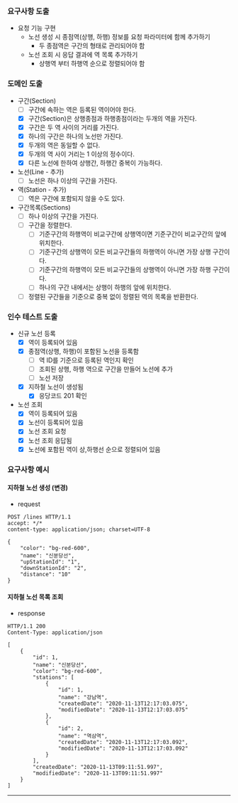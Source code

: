 ### 요구사항 도출
- 요청 기능 구현
    + 노선 생성 시 종점역(상행, 하행) 정보를 요청 파라미터에 함께 추가하기
        * 두 종점역은 구간의 형태로 관리되어야 함
    + 노선 조회 시 응답 결과에 역 목록 추가하기
        * 상행역 부터 하행역 순으로 정렬되어야 함

### 도메인 도출
- 구간(Section)
    + [ ] 구간에 속하는 역은 등록된 역이어야 한다. 
    + [X] 구간(Section)은 상행종점과 하행종점이라는 두개의 역을 가진다.
    + [X] 구간은 두 역 사이의 거리를 가진다.
    + [X] 하나의 구간은 하나의 노선만 가진다.
    + [X] 두개의 역은 동일할 수 없다.
    + [X] 두개의 역 사이 거리는 1 이상의 정수이다.
    + [X] 다른 노선에 한하여 상행간, 하행간 중복이 가능하다.
    
- 노선(Line - 추가)
    + [ ] 노선은 하나 이상의 구간을 가진다.
    
- 역(Station - 추가)
    + [ ] 역은 구간에 포함되지 않을 수도 있다.

- 구간목록(Sections)
    + [ ] 하나 이상의 구간을 가진다.
    + [ ] 구간을 정렬한다.
        * [ ] 기준구간의 하행역이 비교구간에 상행역이면 기준구간이 비교구간의 앞에 위치한다.
        * [ ] 기준구간의 상행역이 모든 비교구간들의 하행역이 아니면 가장 상행 구간이다.
        * [ ] 기준구간의 하행역이 모든 비교구간들의 상행역이 아니면 가장 하행 구간이다.
        * [ ] 하나의 구간 내에서는 상행이 하행의 앞에 위치한다.
    + [ ] 정렬된 구간들을 기준으로 중복 없이 정렬된 역의 목록을 반환한다.

### 인수 테스트 도출
- 신규 노선 등록
    + [X] 역이 등록되어 있음
    + [X] 종점역(상행, 하행)이 포함된 노선을 등록함
        * [ ] 역 ID를 기준으로 등록된 역인지 확인
        * [ ] 조회된 상행, 하행 역으로 구간을 만들어 노선에 추가
        * [ ] 노선 저장
    + [x] 지하철 노선이 생성됨
        * [X] 응당코드 201 확인

- 노선 조회
    + [X] 역이 등록되어 있음
    + [X] 노선이 등록되어 있음
    + [X] 노선 조회 요청
    + [X] 노선 조회 응답됨
    + [X] 노선에 포함된 역이 상,하행선 순으로 정렬되어 있음
    
### 요구사항 예시
#### 지하철 노선 생성 (변경) 
- request
```
POST /lines HTTP/1.1
accept: */*
content-type: application/json; charset=UTF-8

{
    "color": "bg-red-600",
    "name": "신분당선",
    "upStationId": "1",
    "downStationId": "2",
    "distance": "10"
}
```
#### 지하철 노선 목록 조회
- response
```
HTTP/1.1 200 
Content-Type: application/json

[
    {
        "id": 1,
        "name": "신분당선",
        "color": "bg-red-600",
        "stations": [
            {
                "id": 1,
                "name": "강남역",
                "createdDate": "2020-11-13T12:17:03.075",
                "modifiedDate": "2020-11-13T12:17:03.075"
            },
            {
                "id": 2,
                "name": "역삼역",
                "createdDate": "2020-11-13T12:17:03.092",
                "modifiedDate": "2020-11-13T12:17:03.092"
            }
        ],
        "createdDate": "2020-11-13T09:11:51.997",
        "modifiedDate": "2020-11-13T09:11:51.997"
    }
]
```
---
